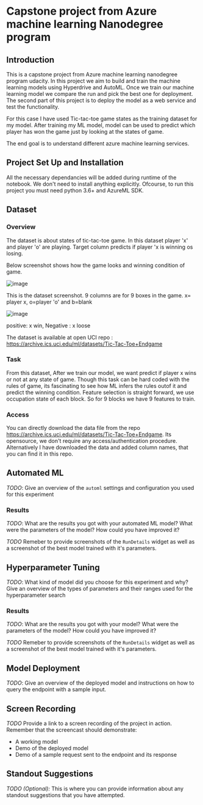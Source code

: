 # Capstone project from Azure machine learning Nanodegree program

## Introduction

This is a capstone project from Azure machine learning nanodegree program udacity. In this project we aim to build and train the machine learning models using Hyperdrive and AutoML. Once we train our machine learning model we compare the run and pick the best one for deployment. 
The second part of this project is to deploy the model as a web service and test the functionality.

For this case I have used Tic-tac-toe game states as the training dataset for my model. After training my ML model, model can be used to predict which player has won the game just by looking at the states of game.

The end goal is to understand different azure machine learning services.



## Project Set Up and Installation
All the necessary dependancies will be added during runtime of the notebook. We don't need to install anything explicitly. Ofcourse, to run this project you must need python 3.6+ and AzureML SDK.

## Dataset

### Overview
The dataset is about states of tic-tac-toe game. In this dataset player 'x' and player 'o' are playing. Target column predicts if player 'x is winning os losing.

Below screenshot shows how the game looks and winning condition of game.

![image](https://user-images.githubusercontent.com/39105103/113667701-c952ac80-96ce-11eb-97e6-e51825a8f4fa.png)


This is the dataset screenshot. 9 columns are for 9 boxes in the game. x= player x, o=player 'o'  and b=blank

![image](https://user-images.githubusercontent.com/39105103/113668333-b4c2e400-96cf-11eb-9b8d-f9023b77231f.png)


positive: x win, Negative : x loose


The dataset is available at open UCI repo : https://archive.ics.uci.edu/ml/datasets/Tic-Tac-Toe+Endgame 

### Task

From this dataset, After we train our model, we want predict if player x wins or not at any state of game. Though this task can be hard coded with the rules of game, its fascinating to see how ML infers the rules outof it and predict the winning condition. Feature selection is straight forward, we use occupation state of each block. So for 9 blocks we have 9 features to train.

### Access
You can directly download the data file from the repo https://archive.ics.uci.edu/ml/datasets/Tic-Tac-Toe+Endgame. Its opensource, we don't require any access/authentication procedure. Alternatively I have downloaded the data and added column names, that you can find it in this repo. 

## Automated ML
*TODO*: Give an overview of the `automl` settings and configuration you used for this experiment

### Results
*TODO*: What are the results you got with your automated ML model? What were the parameters of the model? How could you have improved it?

*TODO* Remeber to provide screenshots of the `RunDetails` widget as well as a screenshot of the best model trained with it's parameters.

## Hyperparameter Tuning
*TODO*: What kind of model did you choose for this experiment and why? Give an overview of the types of parameters and their ranges used for the hyperparameter search


### Results
*TODO*: What are the results you got with your model? What were the parameters of the model? How could you have improved it?

*TODO* Remeber to provide screenshots of the `RunDetails` widget as well as a screenshot of the best model trained with it's parameters.

## Model Deployment
*TODO*: Give an overview of the deployed model and instructions on how to query the endpoint with a sample input.

## Screen Recording
*TODO* Provide a link to a screen recording of the project in action. Remember that the screencast should demonstrate:
- A working model
- Demo of the deployed  model
- Demo of a sample request sent to the endpoint and its response

## Standout Suggestions
*TODO (Optional):* This is where you can provide information about any standout suggestions that you have attempted.
